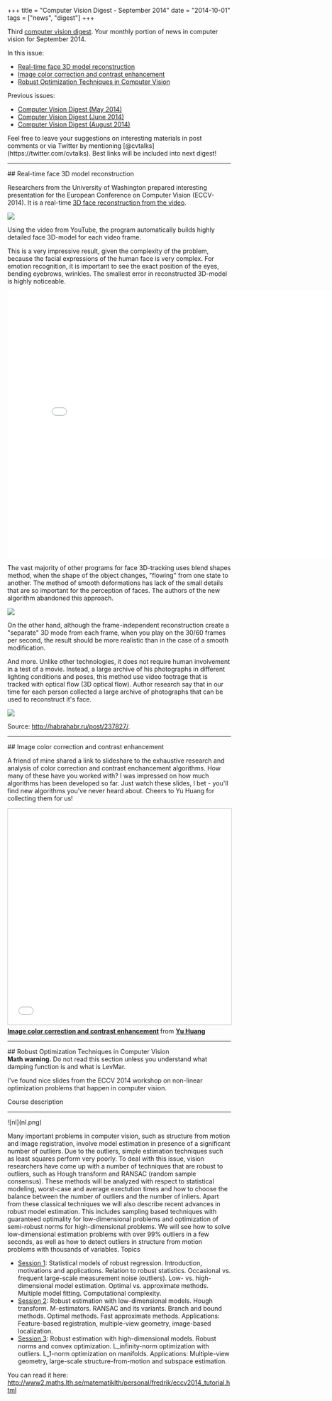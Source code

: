 +++
title =  "Computer Vision Digest - September 2014"
date = "2014-10-01"
tags =  ["news", "digest"]
+++

Third [computer vision digest][digests]. Your monthly portion of news in computer vision for September 2014.

In this issue:
 - [Real-time face 3D model reconstruction](#1)
 - [Image color correction and contrast enhancement](#1)
 - [Robust Optimization Techniques in Computer Vision](#3)
 
Previous issues:
 - [Computer Vision Digest (May 2014)](/articles/2014-05-computer-vision-digest/)
 - [Computer Vision Digest (June 2014)](/articles/2014-06-computer-vision-digest/)
 - [Computer Vision Digest (August 2014)](/articles/computer-vision-digest-august-2014/)

 
<div class="alert alert-info" role="alert">
Feel free to leave your suggestions on interesting materials in post comments 
or via Twitter by mentioning [@cvtalks](https://twitter.com/cvtalks). 
Best links will be included into next digest!
</div>


<span class="more clearfix" />


<hr />
<a name="1"></a>
## Real-time face 3D model reconstruction

Researchers from the University of Washington prepared interesting presentation for the European Conference on Computer Vision (ECCV-2014). It is a real-time [3D face reconstruction from the video][face].

![](15a03e37860948f9b2c4925b3c311c45.jpg)

Using the video from YouTube, the program automatically builds highly detailed face 3D-model for each video frame. 

This is a very impressive result, given the complexity of the problem, because the facial expressions of the human face is very complex. For emotion recognition, it is important to see the exact position of the eyes, bending eyebrows, wrinkles. The smallest error in reconstructed 3D-model is highly noticeable.

<iframe width="800" height="600" src="//www.youtube.com/embed/C1iLVAUiC7s" frameborder="0" allowfullscreen></iframe>

The vast majority of other programs for face 3D-tracking uses blend shapes method, when the shape of the object changes, "flowing" from one state to another. The method of smooth deformations has lack of the small details that are so important for the perception of faces. The authors of the new algorithm abandoned this approach.

![](2639b10e54684d11b684d3257c8f400c.jpg)

On the other hand, although the frame-independent reconstruction create a "separate" 3D mode from each frame, when you play on the 30/60 frames per second, the result should be more realistic than in the case of a smooth modification. 

And more. Unlike other technologies, it does not require human involvement in a test of a movie. Instead, a large archive of his photographs in different lighting conditions and poses, this method use video footrage that is tracked with optical flow (3D optical flow). Author research say that in our time for each person collected a large archive of photographs that can be used to reconstruct it's face.

![](28b4d17c1c65450faa683cc1afeddd89.jpg)

Source: http://habrahabr.ru/post/237827/.

<hr />
<a name="2"></a>
## Image color correction and contrast enhancement

A friend of mine shared a link to slideshare to the exhaustive research and analysis of color correction and contrast enchancement algorithms. How many of these have you worked with? I was impressed on how much algorithms has been developed so far. Just watch these slides, I bet - you'll find new algorithms you've never heard about. Cheers to Yu Huang for collecting them for us!

<iframe src="//www.slideshare.net/slideshow/embed_code/28271598?rel=0" width="597" height="486" frameborder="0" marginwidth="0" marginheight="0" scrolling="no" style="border:1px solid #CCC; border-width:1px; margin-bottom:5px; max-width: 100%;" allowfullscreen> </iframe> <div style="margin-bottom:5px"> <strong> <a href="https://www.slideshare.net/yuhuang/image-color-correction-contrast-adjustment" title="Image color correction and contrast enhancement" target="_blank">Image color correction and contrast enhancement</a> </strong> from <strong><a href="http://www.slideshare.net/yuhuang" target="_blank">Yu Huang</a></strong> </div>

<hr />
<a name="3"></a>
## Robust Optimization Techniques in Computer Vision

<div class="alert alert-danger" role="alert">
    <strong>Math warning.</strong> Do not read this section unless you understand what damping function is and what is LevMar.
</div>


I've found nice slides from the ECCV 2014 workshop on non-linear optimization problems that happen in computer vision.

Course description
__________________


<div class="pull-left">
![nl](nl.png)
</div>

Many important problems in computer vision, such as structure from motion and image registration, involve model estimation in presence of a significant number of outliers. Due to the outliers, simple estimation techniques such as least squares perform very poorly. To deal with this issue, vision researchers have come up with a number of techniques that are robust to outliers, such as Hough transform and RANSAC (random sample consensus). These methods will be analyzed with respect to statistical modeling, worst-case and average exectution times and how to choose the balance between the number of outliers and the number of inliers. Apart from these classical techniques we will also describe recent advances in robust model estimation. This includes sampling based techniques with guaranteed optimality for low-dimensional problems and optimization of semi-robust norms for high-dimensional problems. We will see how to solve low-dimensional estimation problems with over 99% outliers in a few seconds, as well as how to detect outliers in structure from motion problems with thousands of variables.
Topics

 - [Session 1][s1]: Statistical models of robust regression. Introduction, motivations and applications. Relation to robust statistics. Occasional vs. frequent large-scale measurement noise (outliers). Low- vs. high-dimensional model estimation. Optimal vs. approximate methods. Multiple model fitting. Computational complexity.
 - [Session 2][s2]: Robust estimation with low-dimensional models. Hough transform. M-estimators. RANSAC and its variants. Branch and bound methods. Optimal methods. Fast approximate methods. Applications: Feature-based registration, multiple-view geometry, image-based localization.
 - [Session 3][s3]: Robust estimation with high-dimensional models. Robust norms and convex optimization. L_infinity-norm optimization with outliers. L_1-norm optimization on manifolds. Applications: Multiple-view geometry, large-scale structure-from-motion and subspace estimation.

You can read it here: http://www2.maths.lth.se/matematiklth/personal/fredrik/eccv2014_tutorial.html

 [digests]: /tags/digest.html
 [face]: http://grail.cs.washington.edu/projects/totalmoving/
 [s1]: http://www2.maths.lth.se/matematiklth/personal/fredrik/Session1.pdf
 [s2]: http://www2.maths.lth.se/matematiklth/personal/fredrik/Session2.pdf
 [s3]: http://www2.maths.lth.se/matematiklth/personal/fredrik/Session3.pdf
